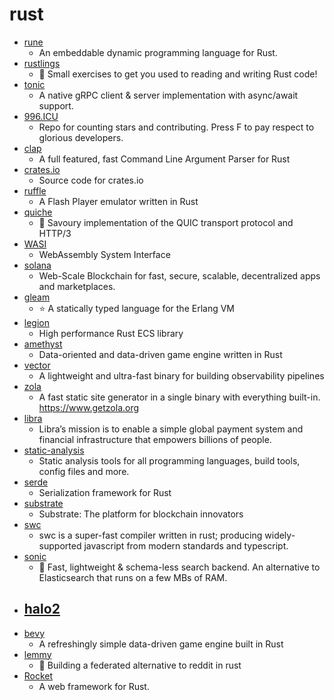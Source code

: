 # rust
- [rune](https://github.com/rune-rs/rune)
  - An embeddable dynamic programming language for Rust.
- [rustlings](https://github.com/rust-lang/rustlings)
  - 🦀 Small exercises to get you used to reading and writing Rust code!
- [tonic](https://github.com/hyperium/tonic)
  - A native gRPC client & server implementation with async/await support.
- [996.ICU](https://github.com/996icu/996.ICU)
  - Repo for counting stars and contributing. Press F to pay respect to glorious developers.
- [clap](https://github.com/clap-rs/clap)
  - A full featured, fast Command Line Argument Parser for Rust
- [crates.io](https://github.com/rust-lang/crates.io)
  - Source code for crates.io
- [ruffle](https://github.com/ruffle-rs/ruffle)
  - A Flash Player emulator written in Rust
- [quiche](https://github.com/cloudflare/quiche)
  - 🥧 Savoury implementation of the QUIC transport protocol and HTTP/3
- [WASI](https://github.com/WebAssembly/WASI)
  - WebAssembly System Interface
- [solana](https://github.com/solana-labs/solana)
  - Web-Scale Blockchain for fast, secure, scalable, decentralized apps and marketplaces.
- [gleam](https://github.com/gleam-lang/gleam)
  - ⭐️ A statically typed language for the Erlang VM
- [legion](https://github.com/amethyst/legion)
  - High performance Rust ECS library
- [amethyst](https://github.com/amethyst/amethyst)
  - Data-oriented and data-driven game engine written in Rust
- [vector](https://github.com/timberio/vector)
  - A lightweight and ultra-fast binary for building observability pipelines
- [zola](https://github.com/getzola/zola)
  - A fast static site generator in a single binary with everything built-in. https://www.getzola.org
- [libra](https://github.com/libra/libra)
  - Libra’s mission is to enable a simple global payment system and financial infrastructure that empowers billions of people.
- [static-analysis](https://github.com/analysis-tools-dev/static-analysis)
  - Static analysis tools for all programming languages, build tools, config files and more.
- [serde](https://github.com/serde-rs/serde)
  - Serialization framework for Rust
- [substrate](https://github.com/paritytech/substrate)
  - Substrate: The platform for blockchain innovators
- [swc](https://github.com/swc-project/swc)
  - swc is a super-fast compiler written in rust; producing widely-supported javascript from modern standards and typescript.
- [sonic](https://github.com/valeriansaliou/sonic)
  - 🦔 Fast, lightweight & schema-less search backend. An alternative to Elasticsearch that runs on a few MBs of RAM.
- [halo2](https://github.com/zcash/halo2)
  - 
- [bevy](https://github.com/bevyengine/bevy)
  - A refreshingly simple data-driven game engine built in Rust
- [lemmy](https://github.com/LemmyNet/lemmy)
  - 🐀 Building a federated alternative to reddit in rust
- [Rocket](https://github.com/SergioBenitez/Rocket)
  - A web framework for Rust.
